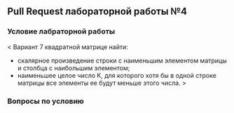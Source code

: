 ## Pull Request лабораторной работы №4


### Условие лабраторной работы

< Вариант 7 квадратной матрице найти:
- скалярное произведение строки с наименьшим элементом матрицы и столбца с
наибольшим элементом;
- наименьшее целое число K, для которого хотя бы в одной строке матрицы все
элементы ее будут меньше этого числа. >

### Вопросы по условию


